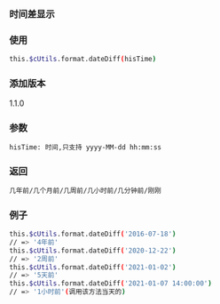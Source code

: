 ### 时间差显示

### 使用
```bash
this.$cUtils.format.dateDiff(hisTime)
```

### 添加版本
1.1.0

### 参数
```bash
hisTime: 时间,只支持 yyyy-MM-dd hh:mm:ss
```

### 返回
```bash
几年前/几个月前/几周前/几小时前/几分钟前/刚刚
```

### 例子
```bash
this.$cUtils.format.dateDiff('2016-07-18')
// => '4年前'
this.$cUtils.format.dateDiff('2020-12-22')
// => '2周前'
this.$cUtils.format.dateDiff('2021-01-02')
// => '5天前'
this.$cUtils.format.dateDiff('2021-01-07 14:00:00')
// => '1小时前'(调用该方法当天的)
```
